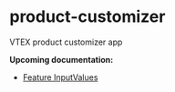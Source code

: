 # product-customizer
VTEX product customizer app


**Upcoming documentation:**

 - [Feature InputValues](https://github.com/vtex-apps/product-customizer/pull/38)